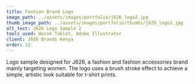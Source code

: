 ```yaml
---
title: Fashion Brand Logo
image_path: ../assets/images/portfolio/j626_logo2.jpg
thumb_image_path: ../assets/images/portfolio/thumbs/j626_logo2.jpg
alt_text: J626 Logo Sample 2
tools_used: Wacom Tablet, Adobe Illustrator
client: J626 Brands Kenya
order: 12
---
```

Logo sample designed for J626, a fashion and fashion accessories brand mainly targeting women. The logo uses a brush stroke effect to achieve a simple, artistic look suitable for t-shirt prints.
